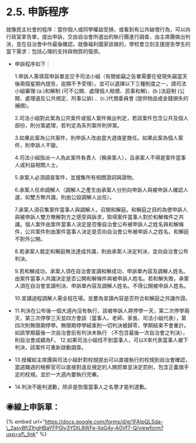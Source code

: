# 2.5. 申訴程序

就像民主社會的程序：當你個人或同學權益受損，或看到有公共破壞行為，可以向行政室拿告單，提出申訴，交由自治會所選出的執行團進行調查，由主席團做出判決，並在自治會中作最後確認。就像福利國家該做的，學校會立刻支援提告學生的當下需求：包括心理的支持與物質的復原。

* 申訴程序如下：

  1.申訴人需填寫申訴單並交予司法小組（有關偷竊之告單需要在發現失竊當天後兩個星期內提告，逾期不予受理）。並可以選擇以下三種制度之一，請司法小組審理:\(a.\)和解制 \(可不公開、處理個人賠償、民事和解\)、\(b.\)法庭制 \(公開、處理違反公共規定、刑事公訴\) 、\(c.\)代償委員會 \(提供物品或金錢損失的補償\)。

  2.司法小組對此案為公共案件或個人案件做出判定，若該案件包含公共及個人部份，則分案處理，若判定為系列案件則併案。

  3.如果此案為公共案件，則申訴人改由當大週值星擔任。如果此案為個人案件，則申訴人不變。

  4.司法小組指派一人為此案件負責人（稱承案人），且承案人不得是案件當事人或利益相關人士。

  5.承案人必須調查案件，並搜集所有相關證詞與證物。

  6.承案人任命調解人（調解人之產生由承案人分別向申訴人與被申訴人確認人選，如雙方無共識，則由公設調解人出任）。

  7.承案人須召集案件當事人與調解人，召開和解庭。和解庭之目的為使申訴人與被申訴人雙方暸解對方之感受與訴求，取得案件當事人對於和解條件之共識。個人案件由案件當事人決定是否像自治會公布被申訴人之姓名與和解條件，公共案件則由案件當事人決定是否向自治會公布被申訴人之姓名。和解庭不對外公開。

  8.若承案人裁定和解庭無法達成共識，則由承案人決定判決，並向自治會公布判決。

  9.若和解成功，承案人須在自治會宣讀和解成功、申訴單內容及調解人姓名。由案件當事人共識決定是否公開和解條件與被申訴人姓名。若和解失敗，承案人須在自治會宣讀判決、申訴單內容及調解人姓名。不得公開被申訴人姓名。

  10.宣讀過程調解人需全程在場，並要為宣讀內容是否符合和解庭之共識作證。                                     

* 11.判決在公布後一個大週內沒有執行，該被申訴人將停學一天，第二次停學兩天，第三次停學三天並四方會談（當事人、老師、家長、司法小組代表），第四次則無限期停學。無限期停學結束則一切判決被歸零，學期結束不會重計。如該學期最後一次自治會前有判決未執行 （不包含最後一次自治會之判決），則自治會成績為F。                                                                                                                              12.如果司法小組找不到當事人，可以X來代表當事人被下判決，該案件可重新啟動調查。
* 13.授權給主席團與司法小組針對校規提出可以直接執行的校規到自治會確認，當週職週的檢察官可以直接對違反規定的人開罰單並決定罰則，包含正義旗手定的校規。並於一大週內要執行完畢。
* 14.判決不能判道歉，除非是恢復當事人之名譽才能判道歉。

## ◉線上申訴單：

{% embed url="https://docs.google.com/forms/d/e/1FAIpQLSda-\_2asvBfiZIhgHBaYFPGly3YDtL8WFe-llqG4y-A0Vf7-Q/viewform?usp=sf\_link" %}





